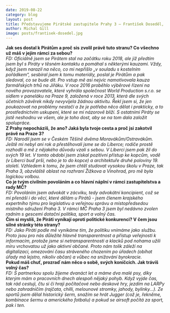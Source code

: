 ```yaml
---
date: 2019-08-22
category: blog
layout: post
title: Představujeme Pirátské zastupitele Prahy 3 – František Doseděl, radní pro sport, volný čas a dotační politiku
author: Michal Gill
image: posts/frantisek-dosedel.jpg
---
```


**Jak ses dostal k Pirátům a proč sis zvolil právě tuto stranu? Co všechno už máš v jejím rámci za sebou?**  
*FD: Oficiálně jsem se Pirátem stal na začátku roku 2018, ale již předtím jsem byl s Piráty v těsném kontaktu a pomáhal s některými kauzami. Vždy, když jsem narazil na něco, co mi nepřišlo „v souladu s kostelním pořádkem“, sesbíral jsem k tomu materiály, poslal je Pirátům a pak sledoval, co se bude dít. Pro vstup mě asi nejvíc namotivovala kauza farmářských trhů na Jiřáku. V roce 2016 proběhlo výběrové řízení na nového provozovatele, které vyhrála společnost World Production s.r.o. se sídlem v paneláku na Praze 9, založená v roce 2013, která dle svých účetních závěrek nikdy nevyvíjela žádnou aktivitu. Řekl jsem si, že jen poukazovat na problémy nestačí a že je potřeba něco dělat i prakticky, a to prostřednictvím uskupení, které se mi názorově blíží. S ostatními Piráty se jistě neshodnu ve všem, ale je toho dost, aby se na tom dala založit spolupráce.*  
**Z Prahy nepocházíš, že ano? Jaká byla tvoje cesta a proč jsi zakotvil právě na Praze 3?**  
*FD: Narodil jsem se v Českém Těšíně dvěma Moravákům/Ostravákům. Ještě mi nebyl ani rok a přestěhovali jsme se do Liberce; rodiče prostě rozhodli a mě z nějakého důvodu vzali s sebou. V Liberci jsem pak žil do svých 19 let. V tomto období jsem získal pozitivní přístup ke kopcům, vodě (v Liberci buď prší, nebo je to do kopce) a architektuře druhé poloviny 19.  století. Vzhledem k tomu, že jsem chtěl studovat vysokou školu v Praze, tak Praha 3, obzvláště oblast na rozhraní Žižkova a Vinohrad, pro mě byla logickou volbou.*  
**Co je tvým civilním povoláním a co hlavní náplní v rámci zastupitelstva a rady MČ?**  
*FD: Povoláním jsem advokát v zácviku, tedy advokátní koncipient, což se mi přenáší i do věcí, které dělám u Pirátů - jsem členem krajského expertního týmu pro legislativu a veřejnou správu a místopředsedou místního sdružení Praha 3. V rámci MČ Praha 3 jsem byl nedávno zvolen radním s gescemi dotační politika, sport a volný čas.*  
**Čím si myslíš, že Piráti vynikají oproti politické konkurenci? V čem jsou silné stránky této strany?**  
*FD: Jako Piráti podle mě vynikáme tím, že politiku vnímáme jako službu. Proto jsou pro nás důležité hlavně transparentnost a přístup veřejnosti k informacím, protože jsme si netransparentnosti a klacků pod nohama užili míru vrchovatou už jako aktivní občané. Proto nám tolik záleží na digitalizaci, omezování času stráveného chozením po úřadech (obíhat úřady má lejstro, nikoliv občan) a vůbec na snižování byrokracie.*  
**Pokud máš chuť, prozraď nám něco o sobě, svých koníčcích. Jak trávíš volný čas?**  
*FD: S partnerkou spolu žijeme dvanáct let a máme dva malé psy, díky kterým mám o pracovních dnech alespoň nějaký pohyb. Když vyjde čas, tak rád cestuji, čtu si či hraji počítačové nebo deskové hry, jezdím na LARPy nebo zahradničím (rajčata, chilli, melounové stromky, jahody, bylinky...). Ze sportů jsem dělal historický šerm, snažím se hrát Jugger (což je, řekněme, kombinace šermu a amerického fotbalu) a pokud se airsoft počítá za sport, pak i ten.*  


